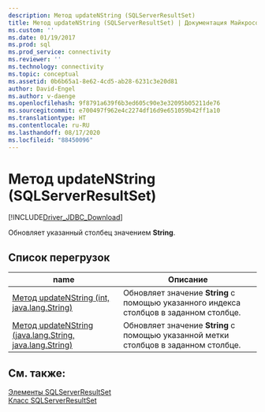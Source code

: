 ```yaml
---
description: Метод updateNString (SQLServerResultSet)
title: Метод updateNString (SQLServerResultSet) | Документация Майкрософт
ms.custom: ''
ms.date: 01/19/2017
ms.prod: sql
ms.prod_service: connectivity
ms.reviewer: ''
ms.technology: connectivity
ms.topic: conceptual
ms.assetid: 0b6b65a1-8e62-4cd5-ab28-6231c3e20d81
author: David-Engel
ms.author: v-daenge
ms.openlocfilehash: 9f8791a639f6b3ed605c90e3e32095b05211de76
ms.sourcegitcommit: e700497f962e4c2274df16d9e651059b42ff1a10
ms.translationtype: HT
ms.contentlocale: ru-RU
ms.lasthandoff: 08/17/2020
ms.locfileid: "88450096"
---
```

# <a name="updatenstring-method-sqlserverresultset"></a>Метод updateNString (SQLServerResultSet)
[!INCLUDE[Driver_JDBC_Download](../../../includes/driver_jdbc_download.md)]

  Обновляет указанный столбец значением **String**.  
  
## <a name="overload-list"></a>Список перегрузок  
  
|name|Описание|  
|----------|-----------------|  
|[Метод updateNString (int, java.lang.String)](../../../connect/jdbc/reference/updatenstring-method-int-java-lang-string.md)|Обновляет значение **String** с помощью указанного индекса столбцов в заданном столбце.|  
|[Метод updateNString (java.lang.String, java.lang.String)](../../../connect/jdbc/reference/updatenstring-method-java-lang-string-java-lang-string.md)|Обновляет значение **String** с помощью указанной метки столбцов в заданном столбце.|  
  
## <a name="see-also"></a>См. также:  
 [Элементы SQLServerResultSet](../../../connect/jdbc/reference/sqlserverresultset-members.md)   
 [Класс SQLServerResultSet](../../../connect/jdbc/reference/sqlserverresultset-class.md)  
  
  
